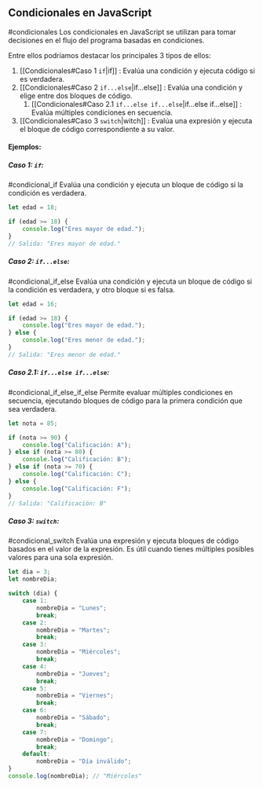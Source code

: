 ## Condicionales en JavaScript
#condicionales
Los condicionales en JavaScript se utilizan para tomar decisiones en el flujo del programa basadas en condiciones. 

Entre ellos podríamos destacar los principales 3 tipos de ellos:
1) [[Condicionales#Caso 1 `if`|if]] : Evalúa una condición y ejecuta código si es verdadera.
2) [[Condicionales#Caso 2 `if...else`|if...else]] : Evalúa una condición y elige entre dos bloques de código.
	1) [[Condicionales#Caso 2.1 `if...else if...else`|if...else if...else]] : Evalúa múltiples condiciones en secuencia.
3) [[Condicionales#Caso 3 `switch`|witch]] : Evalúa una expresión y ejecuta el bloque de código correspondiente a su valor.

#### Ejemplos:
##### Caso 1: `if`:
#condicional_if
Evalúa una condición y ejecuta un bloque de código si la condición es verdadera.
``` js
let edad = 18;

if (edad >= 18) {
    console.log("Eres mayor de edad.");
}
// Salida: "Eres mayor de edad."
```

##### Caso 2: `if...else`:
#condicional_if_else
Evalúa una condición y ejecuta un bloque de código si la condición es verdadera, y otro bloque si es falsa.
``` js
let edad = 16;

if (edad >= 18) {
    console.log("Eres mayor de edad.");
} else {
    console.log("Eres menor de edad.");
}
// Salida: "Eres menor de edad."

```

##### Caso 2.1: `if...else if...else`:
#condicional_if_else_if_else
Permite evaluar múltiples condiciones en secuencia, ejecutando bloques de código para la primera condición que sea verdadera.
```js
let nota = 85;

if (nota >= 90) {
    console.log("Calificación: A");
} else if (nota >= 80) {
    console.log("Calificación: B");
} else if (nota >= 70) {
    console.log("Calificación: C");
} else {
    console.log("Calificación: F");
}
// Salida: "Calificación: B"
```

##### Caso 3: `switch`:
#condicional_switch
Evalúa una expresión y ejecuta bloques de código basados en el valor de la expresión. Es útil cuando tienes múltiples posibles valores para una sola expresión.
``` js
let dia = 3;
let nombreDia;

switch (dia) {
    case 1:
        nombreDia = "Lunes";
        break;
    case 2:
        nombreDia = "Martes";
        break;
    case 3:
        nombreDia = "Miércoles";
        break;
    case 4:
        nombreDia = "Jueves";
        break;
    case 5:
        nombreDia = "Viernes";
        break;
    case 6:
        nombreDia = "Sábado";
        break;
    case 7:
        nombreDia = "Domingo";
        break;
    default:
        nombreDia = "Día inválido";
}
console.log(nombreDia); // "Miércoles"

```